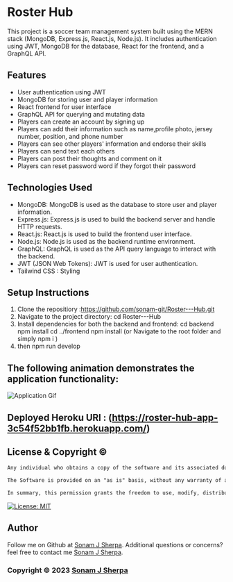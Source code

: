 # Roster Hub

This project is a soccer team management system built using the MERN stack (MongoDB, Express.js, React.js, Node.js). It includes authentication using JWT, MongoDB for the database, React for the frontend, and a GraphQL API.

## Features

* User authentication using JWT
* MongoDB for storing user and player information
* React frontend for user interface
* GraphQL API for querying and mutating data
* Players can create an account by signing up
* Players can add their information such as name,profile photo,
  jersey number, position, and phone number
* Players can see other players' information and endorse their skills
* Players can send text each others
* Players can post their thoughts and comment on it
* Players can reset password word if they forgot their password 

## Technologies Used

* MongoDB: MongoDB is used as the database to store user and player information.
* Express.js: Express.js is used to build the backend server and handle HTTP requests.
* React.js: React.js is used to build the frontend user interface.
* Node.js: Node.js is used as the backend runtime environment.
* GraphQL: GraphQL is used as the API query language to interact with the backend.
* JWT (JSON Web Tokens): JWT is used for user authentication.
* Tailwind CSS : Styling

## Setup Instructions
1. Clone the repositiory :https://github.com/sonam-git/Roster---Hub.git
2. Navigate to the project directory: cd Roster---Hub
3. Install dependencies for both the backend and frontend:
cd backend
npm install
cd ../frontend
npm install
(or Navigate to the root folder and simply npm i )
4. then npm run develop

## The following animation demonstrates the application functionality:
![Application Gif](./client/src/assets/videos/Roster-hub.gif)

## Deployed Heroku URl : (https://roster-hub-app-3c54f52bb1fb.herokuapp.com/)


## License & Copyright ©

```md
Any individual who obtains a copy of the software and its associated documentation files (referred to as the "Software") is granted permission, without any cost, to use, copy, modify, merge, publish, distribute, sublicense, and/or sell the Software. There are no restrictions on dealing with the Software, including the aforementioned rights. This permission is also extended to those individuals to whom the Software is provided. However, it is essential that the copyright notice and this permission notice are included in all copies or significant portions of the Software.

The Software is provided on an "as is" basis, without any warranty of any kind, whether expressed or implied. This includes, but is not limited to, warranties of merchantability, fitness for a particular purpose, and non-infringement. Under no circumstances shall the authors or copyright holders be held liable for any claim, damages, or other liabilities arising from the use of the Software, regardless of whether it is an action of contract, tort, or any other legal theory.

In summary, this permission grants the freedom to use, modify, distribute, and sell the Software without charge. However, it is crucial to include the copyright notice and permission statement when distributing the Software. It is also important to note that the Software is provided without warranties, and the authors or copyright holders bear no responsibility for any claims or damages that may arise from its use.
```
  
[![License: MIT](https://img.shields.io/badge/License-MIT-yellow.svg)](https://opensource.org/licenses/MIT) 


## Author

Follow me on Github at [Sonam J Sherpa](https://github.com/sonam-git). Additional questions or concerns? feel free to contact me [Sonam J Sherpa](sherpa.sjs@gmail.com).

### Copyright © 2023 [Sonam J Sherpa](https://github.com/sonam-git)


